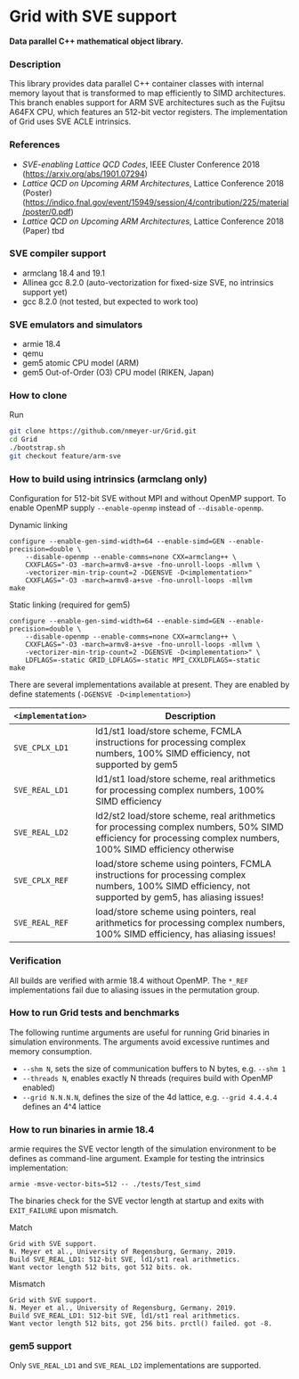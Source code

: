 # Grid with SVE support
**Data parallel C++ mathematical object library.**

### Description
This library provides data parallel C++ container classes with
internal memory layout that is transformed to map efficiently to
SIMD architectures. This branch enables support for ARM SVE
architectures such as the Fujitsu A64FX CPU, which features an 512-bit
vector registers. The implementation of Grid uses SVE ACLE intrinsics.

### References

* _SVE-enabling Lattice QCD Codes_, IEEE Cluster Conference 2018 (https://arxiv.org/abs/1901.07294)
* _Lattice QCD on Upcoming ARM Architectures_, Lattice Conference 2018 (Poster)
(https://indico.fnal.gov/event/15949/session/4/contribution/225/material/poster/0.pdf)
* _Lattice QCD on Upcoming ARM Architectures_, Lattice Conference 2018 (Paper) tbd

### SVE compiler support

* armclang 18.4 and 19.1
* Allinea gcc 8.2.0 (auto-vectorization for fixed-size SVE, no intrinsics support yet)
* gcc 8.2.0 (not tested, but expected to work too)

### SVE emulators and simulators

* armie 18.4
* qemu
* gem5 atomic CPU model (ARM)
* gem5 Out-of-Order (O3) CPU model (RIKEN, Japan)

### How to clone

Run
``` bash
git clone https://github.com/nmeyer-ur/Grid.git
cd Grid
./bootstrap.sh
git checkout feature/arm-sve
```

### How to build using intrinsics (armclang only)

Configuration for 512-bit SVE without MPI and without OpenMP
support. To enable OpenMP supply `--enable-openmp` instead of
`--disable-openmp`.

Dynamic linking
```
configure --enable-gen-simd-width=64 --enable-simd=GEN --enable-precision=double \
    --disable-openmp --enable-comms=none CXX=armclang++ \
    CXXFLAGS="-O3 -march=armv8-a+sve -fno-unroll-loops -mllvm \
    -vectorizer-min-trip-count=2 -DGENSVE -D<implementation>"
    CXXFLAGS="-O3 -march=armv8-a+sve -fno-unroll-loops -mllvm
make
```

Static linking (required for gem5)
```
configure --enable-gen-simd-width=64 --enable-simd=GEN --enable-precision=double \
    --disable-openmp --enable-comms=none CXX=armclang++ \
    CXXFLAGS="-O3 -march=armv8-a+sve -fno-unroll-loops -mllvm \
    -vectorizer-min-trip-count=2 -DGENSVE -D<implementation>" \
    LDFLAGS=-static GRID_LDFLAGS=-static MPI_CXXLDFLAGS=-static
make
```

There are several implementations available at present. They are
enabled by define statements (`-DGENSVE -D<implementation>`)

| `<implementation>`    | Description                            |
| -------------- | -------------------------------------- |
| `SVE_CPLX_LD1` | ld1/st1 load/store scheme, FCMLA instructions for processing complex numbers, 100% SIMD efficiency, not supported by gem5           |
| `SVE_REAL_LD1` | ld1/st1 load/store scheme, real arithmetics for processing complex numbers, 100% SIMD efficiency           |
| `SVE_REAL_LD2` | ld2/st2 load/store scheme, real arithmetics for processing complex numbers, 50% SIMD efficiency for processing complex numbers, 100% SIMD efficiency otherwise          |
| `SVE_CPLX_REF` | load/store scheme using pointers, FCMLA instructions for processing complex numbers, 100% SIMD efficiency, not supported by gem5, has aliasing issues!           |
| `SVE_REAL_REF` | load/store scheme using pointers, real arithmetics for processing complex numbers, 100% SIMD efficiency, has aliasing issues!        |

### Verification

All builds are verified with armie 18.4 without OpenMP.
The `*_REF` implementations fail due to aliasing issues in the
permutation group.

### How to run Grid tests and benchmarks

The following runtime arguments are useful for running Grid binaries in
simulation environments. The arguments avoid excessive runtimes and memory
consumption.
* `--shm N`, sets the size of communication buffers to N bytes,
    e.g. `--shm 1`
* `--threads N`, enables exactly N threads
    (requires build with OpenMP enabled)
* `--grid N.N.N.N`, defines the size of the 4d lattice, e.g.
    `--grid 4.4.4.4` defines an 4^4 lattice  

### How to run binaries in armie 18.4

armie requires the SVE vector length of the simulation environment to be
defines as command-line argument. Example for testing the intrinsics
implementation:
```
armie -msve-vector-bits=512 -- ./tests/Test_simd
```
The binaries check for the SVE vector length at startup and exits
with `EXIT_FAILURE` upon mismatch.

Match
```
Grid with SVE support.
N. Meyer et al., University of Regensburg, Germany. 2019.
Build SVE_REAL_LD1: 512-bit SVE, ld1/st1 real arithmetics.
Want vector length 512 bits, got 512 bits. ok.
```
Mismatch
```
Grid with SVE support.
N. Meyer et al., University of Regensburg, Germany. 2019.
Build SVE_REAL_LD1: 512-bit SVE, ld1/st1 real arithmetics.
Want vector length 512 bits, got 256 bits. prctl() failed. got -8.
```

### gem5 support

Only `SVE_REAL_LD1` and `SVE_REAL_LD2` implementations are supported.
